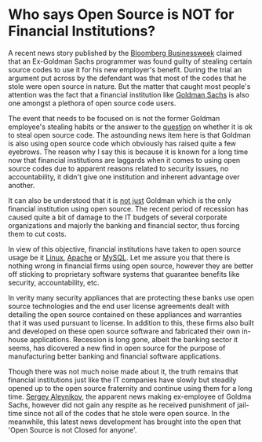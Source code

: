 # Who says Open Source is NOT for Financial Institutions?

A recent news story published by the <a href="http://www.businessweek.com/news/2010-12-11/ex-goldman-sachs-programmer-found-guilty-of-stealing-secrets.html">Bloomberg Businessweek</a> claimed that an Ex-Goldman Sachs programmer was found guilty of stealing certain source codes to use it for his new employer's benefit. During the trial an argument put across by the defendant was that most of the codes that he stole were open source in nature. But the matter that caught most people's attention was the fact that a financial institution like <a href="http://www2.goldmansachs.com/">Goldman Sachs</a> is also one amongst a plethora of open source code users.

The event that needs to be focused on is not the former Goldman employee's stealing habits or the answer to the <a href="http://buddydev.com/buddypress/opensource-vs-code-stealing/">question</a> on whether it is ok to steal open source code. The astounding news item here is that Goldman is also using open source code which obviously has raised quite a few eyebrows. The reason why I say this is because it is known for a long time now that financial institutions are laggards when it comes to using open source codes due to apparent reasons related to security issues, no accountability, it didn't give one institution and inherent advantage over another. 

It can also be understood that it is <a href="http://www.openfusion.com.au/portfolio/">not just</a> Goldman which is the only financial institution using open source. The recent period of recession has caused quite a bit of damage to the IT budgets of several corporate organizations and majorly the banking and financial sector, thus forcing them to cut costs.

In view of this objective, financial institutions have taken to open source usage be it <a href="http://www.linux.org/">Linux</a>, <a href="http://www.apache.org/">Apache</a> or <a href="http://www.mysql.com/">MySQL</a>. Let me assure you that there is nothing wrong in financial firms using open source, however they are better off sticking to proprietary software systems that guarantee benefits like security, accountability, etc. 

In verity many security appliances that are protecting these banks use open source technologies and the end user license agreements dealt with detailing the open source contained on these appliances and warranties that it was used pursuant to license. In addition to this, these firms also built and developed on these open source software and fabricated their own in-house applications. Recession is long gone, albeit the banking sector it seems, has dicovered a new find in open source for the purpose of manufacturing better banking and financial software applications.

Though there was not much noise made about it, the truth remains that financial institutions just like the IT companies have slowly but steadily opened up to the open source fraternity and continue using them for a long time. <a href="http://en.wikipedia.org/wiki/Sergey_Aleynikov">Sergey Aleynikov</a>, the apparent news making ex-employee of Goldma Sachs, however did not gain any respite as he received punishment of jail-time since not all of the codes that he stole were open source. In the meanwhile, this latest news development has brought into the open that 'Open Source is not Closed for anyone'.
